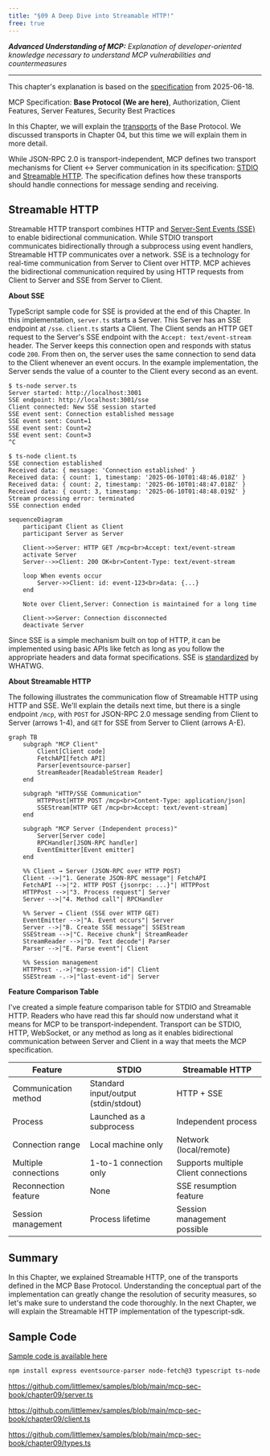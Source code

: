 ```yaml
---
title: "§09 A Deep Dive into Streamable HTTP!"
free: true
---
```


___Advanced Understanding of MCP:___ _Explanation of developer-oriented knowledge necessary to understand MCP vulnerabilities and countermeasures_

---

This chapter's explanation is based on the [specification](https://modelcontextprotocol.io/specification/2025-06-18) from 2025-06-18.

MCP Specification: **Base Protocol (We are here)**, Authorization, Client Features, Server Features, Security Best Practices

In this Chapter, we will explain the [transports](https://modelcontextprotocol.io/specification/2025-06-18/basic/transports) of the Base Protocol. We discussed transports in Chapter 04, but this time we will explain them in more detail.

While JSON-RPC 2.0 is transport-independent, MCP defines two transport mechanisms for Client ↔︎ Server communication in its specification: [STDIO](https://modelcontextprotocol.io/specification/2025-06-18/basic/transports#stdio) and [Streamable HTTP](https://modelcontextprotocol.io/specification/2025-06-18/basic/transports#streamable-http). The specification defines how these transports should handle connections for message sending and receiving.

## Streamable HTTP

Streamable HTTP transport combines HTTP and [Server-Sent Events (SSE)](https://en.wikipedia.org/wiki/Server-sent_events) to enable bidirectional communication. While STDIO transport communicates bidirectionally through a subprocess using event handlers, Streamable HTTP communicates over a network. SSE is a technology for real-time communication from Server to Client over HTTP. MCP achieves the bidirectional communication required by using HTTP requests from Client to Server and SSE from Server to Client.

**About SSE**

TypeScript sample code for SSE is provided at the end of this Chapter. In this implementation, `server.ts` starts a Server. This Server has an SSE endpoint at `/sse`. `client.ts` starts a Client. The Client sends an HTTP GET request to the Server's SSE endpoint with the `Accept: text/event-stream` header. The Server keeps this connection open and responds with status code `200`. From then on, the server uses the same connection to send data to the Client whenever an event occurs. In the example implementation, the Server sends the value of a counter to the Client every second as an event.

```bash:Server execution
$ ts-node server.ts 
Server started: http://localhost:3001
SSE endpoint: http://localhost:3001/sse
Client connected: New SSE session started
SSE event sent: Connection established message
SSE event sent: Count=1
SSE event sent: Count=2
SSE event sent: Count=3
^C
```

```bash:Client execution
$ ts-node client.ts 
SSE connection established
Received data: { message: 'Connection established' }
Received data: { count: 1, timestamp: '2025-06-10T01:48:46.018Z' }
Received data: { count: 2, timestamp: '2025-06-10T01:48:47.018Z' }
Received data: { count: 3, timestamp: '2025-06-10T01:48:48.019Z' }
Stream processing error: terminated
SSE connection ended
```

```mermaid
sequenceDiagram
    participant Client as Client
    participant Server as Server
    
    Client->>Server: HTTP GET /mcp<br>Accept: text/event-stream
    activate Server
    Server-->>Client: 200 OK<br>Content-Type: text/event-stream
    
    loop When events occur
        Server->>Client: id: event-123<br>data: {...}
    end
    
    Note over Client,Server: Connection is maintained for a long time
    
    Client->>Server: Connection disconnected
    deactivate Server
```

Since SSE is a simple mechanism built on top of HTTP, it can be implemented using basic APIs like fetch as long as you follow the appropriate headers and data format specifications. SSE is [standardized](https://html.spec.whatwg.org/multipage/server-sent-events.html#server-sent-events) by WHATWG.

**About Streamable HTTP**

The following illustrates the communication flow of Streamable HTTP using HTTP and SSE. We'll explain the details next time, but there is a single endpoint `/mcp`, with `POST` for JSON-RPC 2.0 message sending from Client to Server (arrows 1-4), and `GET` for SSE from Server to Client (arrows A-E).

```mermaid
graph TB
    subgraph "MCP Client"
        Client[Client code]
        FetchAPI[fetch API]
        Parser[eventsource-parser]
        StreamReader[ReadableStream Reader]
    end
    
    subgraph "HTTP/SSE Communication"
        HTTPPost[HTTP POST /mcp<br>Content-Type: application/json]
        SSEStream[HTTP GET /mcp<br>Accept: text/event-stream]
    end
    
    subgraph "MCP Server (Independent process)"
        Server[Server code]
        RPCHandler[JSON-RPC handler]
        EventEmitter[Event emitter]
    end
    
    %% Client → Server (JSON-RPC over HTTP POST)
    Client -->|"1. Generate JSON-RPC message"| FetchAPI
    FetchAPI -->|"2. HTTP POST {jsonrpc: ...}"| HTTPPost 
    HTTPPost -->|"3. Process request"| Server
    Server -->|"4. Method call"| RPCHandler
    
    %% Server → Client (SSE over HTTP GET)
    EventEmitter -->|"A. Event occurs"| Server
    Server -->|"B. Create SSE message"| SSEStream
    SSEStream -->|"C. Receive chunk"| StreamReader
    StreamReader -->|"D. Text decode"| Parser
    Parser -->|"E. Parse event"| Client

    %% Session management
    HTTPPost -.->|"mcp-session-id"| Client
    SSEStream -.->|"last-event-id"| Server
```

**Feature Comparison Table**

I've created a simple feature comparison table for STDIO and Streamable HTTP. Readers who have read this far should now understand what it means for MCP to be transport-independent. Transport can be STDIO, HTTP, WebSocket, or any method as long as it enables bidirectional communication between Server and Client in a way that meets the MCP specification.

| Feature | STDIO | Streamable HTTP |
|------|---------------------|---------------------------|
| Communication method | Standard input/output (stdin/stdout) | HTTP + SSE |
| Process | Launched as a subprocess | Independent process |
| Connection range | Local machine only | Network (local/remote) |
| Multiple connections | 1-to-1 connection only | Supports multiple Client connections |
| Reconnection feature | None | SSE resumption feature |
| Session management | Process lifetime | Session management possible |

## Summary

In this Chapter, we explained Streamable HTTP, one of the transports defined in the MCP Base Protocol. Understanding the conceptual part of the implementation can greatly change the resolution of security measures, so let's make sure to understand the code thoroughly. In the next Chapter, we will explain the Streamable HTTP implementation of the typescript-sdk.

## Sample Code

[Sample code is available here](https://github.com/littlemex/samples/tree/main/mcp-sec-book/chapter09)

```bash
npm install express eventsource-parser node-fetch@3 typescript ts-node @types/express @types/node
```

https://github.com/littlemex/samples/blob/main/mcp-sec-book/chapter09/server.ts

https://github.com/littlemex/samples/blob/main/mcp-sec-book/chapter09/client.ts

https://github.com/littlemex/samples/blob/main/mcp-sec-book/chapter09/types.ts
